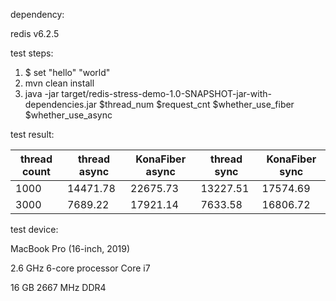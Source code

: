 dependency:

redis v6.2.5

test steps:

1. $ set "hello" "world"
2. mvn clean install
3. java -jar target/redis-stress-demo-1.0-SNAPSHOT-jar-with-dependencies.jar  $thread_num $request_cnt $whether_use_fiber $whether_use_async

test result:

| thread count  | thread async |  KonaFiber async| thread sync |  KonaFiber sync|
| ------------ | ------------ | ------------ |------------ | ------------ |
| 1000    |14471.78   | 22675.73  | 13227.51   | 17574.69 |
| 3000    |7689.22    | 17921.14  | 7633.58   | 16806.72  |

test device: 

MacBook Pro (16-inch, 2019) 

2.6 GHz 6-core processor Core i7 

16 GB 2667 MHz DDR4

